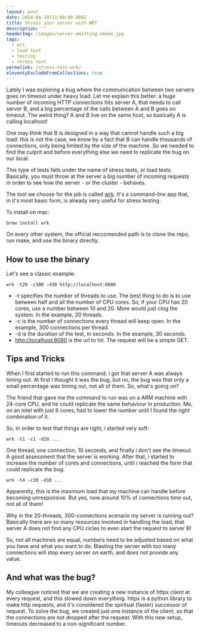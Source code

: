 ```yaml
---
layout: post
date: 2024-04-10T22:00:00.000Z
title: Stress your server with WRT
description: ''
headerImg: /images/server-emitting-smoke.jpg
tags:
  - wrt
  - load test
  - testing
  - stress test
permalink: /stress-test-wrk/
eleventyExcludeFromCollections: true
---
```


Lately I was exploring a bug where the communication between two servers goes on timeout under heavy load. Let me explain this better: a huge number of incoming HTTP connections hits server A, that needs to call server B, and a big percentage of the calls between A and B goes on timeout. The weird thing? A and B live on the same host, so basically A is calling localhost!

One may think that B is designed in a way that cannot handle such a big load: this is not the case, we know by a fact that B can handle thousands of connections, only being limited by the size of the machine. So we needed to find the culprit and before everything else we need to replicate the bug on our local.

This type of tests falls under the name of stress tests, or load tests. Basically, you must throw at the server a big number of incoming requests in order to see how the server - or the cluster - behaves.

The tool we choose for the job is called [wrk](https://github.com/wg/wrk "wrk github homepage"). It's a command-line app that, in it's most basic form, is already very useful for stress testing. 

To install on mac: 

```shell
brew install wrk
```

On every other system, the official reccomended path is to clone the repo, run make, and use the binary directly. 

## How to use the binary

Let's see a classic example: 

```shell
wrk -t20 -c300 -d30 http://localhost:8080
```

* -t specifies the number of threads to use. The best thing to do is to use between half and all the number of CPU cores. So, if your CPU has 20 cores, use a number between 10 and 20. More would just clog the system. In the example, 20 threads. 
* -c is the number of connections every thread will keep open. In the example, 300 connections per thread. 
* -d is the duration of the test, in seconds. In the example, 30 seconds. 
* [http://localhost:8080](http://localhost:8080) is the url to hit. The request will be a simple GET. 

## Tips and Tricks

When I first started to run this command, i got that server A was always timing out. At first I thought it was the bug, but no, the bug was that only a small percentage was timing out, not all of them. So, what's going on? 

The friend that gave me the command to run was on a ARM machine with 24-core CPU, and he could replicate the same behaviour in production. Me, on an intel with just 6 cores, had to lower the number until I found the right combination of it. 

So, in order to test that things are right, i started very soft: 

```shell
wrk -t1 -c1 -d10 ...
```

One thread, one connection, 10 seconds, and finally i don't see the timeout. A good assessment that the server is working. After that, i started to increase the number of cores and connections, until i reached the form that could replicate the bug: 

```shell
wrk -t4 -c30 -d10 ...
```

Apparently, this is the maximum load that my machine can handle before becoming unresponsive. But yes, now around 10% of connections time out, not all of them! 

Why in the 20-threads, 300-connections scenario my server is running out? Basically there are so many resources involved in handling the load, that server A does not find any CPU cicles to even start the request to server B! 

So, not all machines are equal, numbers need to be adjusted based on what you have and what you want to do. Blasting the server with too many connections will stop every server on earth, and does not provide any value. 

## And what was the bug?

My colleague noticed that we are creating a new instance of httpx client at every request, and this slowed down everything. httpx is a python library to make http requests, and it's considered the spiritual (faster) successor of request. To solve the bug, we created just one instance of the client, so that the connections are not dropped after the request. With this new setup, timeouts decreased to a non-significant number. 
